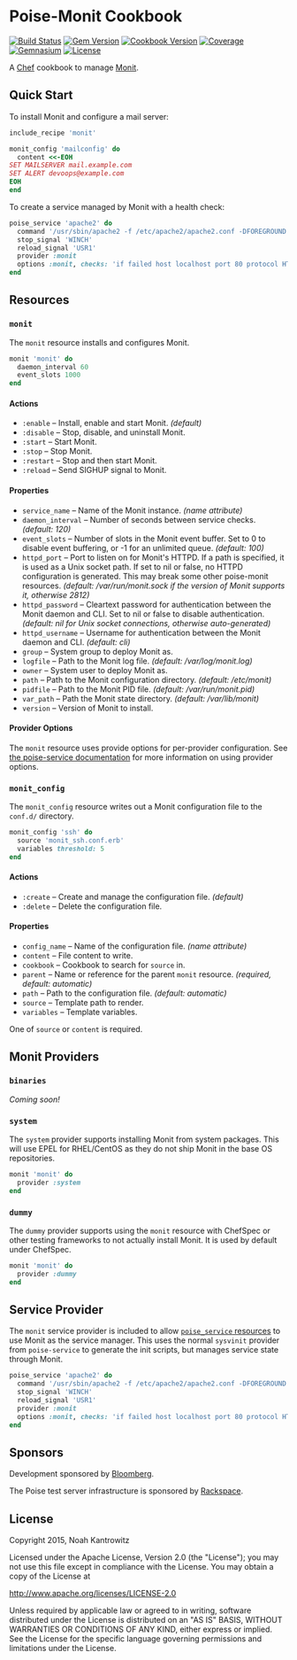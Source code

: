 # Poise-Monit Cookbook

[![Build Status](https://img.shields.io/travis/poise/poise-monit.svg)](https://travis-ci.org/poise/poise-monit)
[![Gem Version](https://img.shields.io/gem/v/poise-monit.svg)](https://rubygems.org/gems/poise-monit)
[![Cookbook Version](https://img.shields.io/cookbook/v/poise-monit.svg)](https://supermarket.chef.io/cookbooks/poise-monit)
[![Coverage](https://img.shields.io/codecov/c/github/poise/poise-monit.svg)](https://codecov.io/github/poise/poise-monit)
[![Gemnasium](https://img.shields.io/gemnasium/poise/poise-monit.svg)](https://gemnasium.com/poise/poise-monit)
[![License](https://img.shields.io/badge/license-Apache_2-blue.svg)](https://www.apache.org/licenses/LICENSE-2.0)

A [Chef](https://www.chef.io/) cookbook to manage [Monit](https://mmonit.com/monit/).

## Quick Start

To install Monit and configure a mail server:

```ruby
include_recipe 'monit'

monit_config 'mailconfig' do
  content <<-EOH
SET MAILSERVER mail.example.com
SET ALERT devoops@example.com
EOH
end
```

To create a service managed by Monit with a health check:

```ruby
poise_service 'apache2' do
  command '/usr/sbin/apache2 -f /etc/apache2/apache2.conf -DFOREGROUND'
  stop_signal 'WINCH'
  reload_signal 'USR1'
  provider :monit
  options :monit, checks: 'if failed host localhost port 80 protocol HTTP request "/" then restart'
end
```

## Resources

### `monit`

The `monit` resource installs and configures Monit.

```ruby
monit 'monit' do
  daemon_interval 60
  event_slots 1000
end
```

#### Actions

* `:enable` – Install, enable and start Monit. *(default)*
* `:disable` – Stop, disable, and uninstall Monit.
* `:start` – Start Monit.
* `:stop` – Stop Monit.
* `:restart` – Stop and then start Monit.
* `:reload` – Send SIGHUP signal to Monit.

#### Properties

* `service_name` – Name of the Monit instance. *(name attribute)*
* `daemon_interval` – Number of seconds between service checks. *(default: 120)*
* `event_slots` – Number of slots in the Monit event buffer. Set to 0 to disable
  event buffering, or -1 for an unlimited queue. *(default: 100)*
* `httpd_port` – Port to listen on for Monit's HTTPD. If a path is specified, it
  is used as a Unix socket path. If set to nil or false, no HTTPD configuration
  is generated. This may break some other poise-monit resources. *(default:
  /var/run/monit.sock if the version of Monit supports it, otherwise 2812)*
* `httpd_password` – Cleartext password for authentication between the Monit
  daemon and CLI. Set to nil or false to disable authentication. *(default: nil
  for Unix socket connections, otherwise auto-generated)*
* `httpd_username` – Username for authentication between the Monit daemon and
  CLI. *(default: cli)*
* `group` – System group to deploy Monit as.
* `logfile` – Path to the Monit log file. *(default: /var/log/monit.log)*
* `owner` – System user to deploy Monit as.
* `path` – Path to the Monit configuration directory. *(default: /etc/monit)*
* `pidfile` – Path to the Monit PID file. *(default: /var/run/monit.pid)*
* `var_path` – Path the Monit state directory. *(default: /var/lib/monit)*
* `version` – Version of Monit to install.

#### Provider Options

The `monit` resource uses provide options for per-provider configuration. See
[the poise-service documentation](https://github.com/poise/poise-service#service-options)
for more information on using provider options.

### `monit_config`

The `monit_config` resource writes out a Monit configuration file to the
`conf.d/` directory.

```ruby
monit_config 'ssh' do
  source 'monit_ssh.conf.erb'
  variables threshold: 5
end
```

#### Actions

* `:create` – Create and manage the configuration file. *(default)*
* `:delete` – Delete the configuration file.

#### Properties

* `config_name` – Name of the configuration file. *(name attribute)*
* `content` – File content to write.
* `cookbook` – Cookbook to search for `source` in.
* `parent` – Name or reference for the parent `monit` resource. *(required, default: automatic)*
* `path` – Path to the configuration file. *(default: automatic)*
* `source` – Template path to render.
* `variables` – Template variables.

One of `source` or `content` is required.

## Monit Providers

### `binaries`

*Coming soon!*

### `system`

The `system` provider supports installing Monit from system packages. This will
use EPEL for RHEL/CentOS as they do not ship Monit in the base OS repositories.

```ruby
monit 'monit' do
  provider :system
end
```

### `dummy`

The `dummy` provider supports using the `monit` resource with ChefSpec or other
testing frameworks to not actually install Monit. It is used by default under
ChefSpec.

```ruby
monit 'monit' do
  provider :dummy
end
```

## Service Provider

The `monit` service provider is included to allow [`poise_service` resources](https://github.com/poise/poise-service)
to use Monit as the service manager. This uses the normal `sysvinit` provider
from `poise-service` to generate the init scripts, but manages service state
through Monit.

```ruby
poise_service 'apache2' do
  command '/usr/sbin/apache2 -f /etc/apache2/apache2.conf -DFOREGROUND'
  stop_signal 'WINCH'
  reload_signal 'USR1'
  provider :monit
  options :monit, checks: 'if failed host localhost port 80 protocol HTTP request "/" then restart'
end
```

## Sponsors

Development sponsored by [Bloomberg](http://www.bloomberg.com/company/technology/).

The Poise test server infrastructure is sponsored by [Rackspace](https://rackspace.com/).

## License

Copyright 2015, Noah Kantrowitz

Licensed under the Apache License, Version 2.0 (the "License");
you may not use this file except in compliance with the License.
You may obtain a copy of the License at

http://www.apache.org/licenses/LICENSE-2.0

Unless required by applicable law or agreed to in writing, software
distributed under the License is distributed on an "AS IS" BASIS,
WITHOUT WARRANTIES OR CONDITIONS OF ANY KIND, either express or implied.
See the License for the specific language governing permissions and
limitations under the License.
